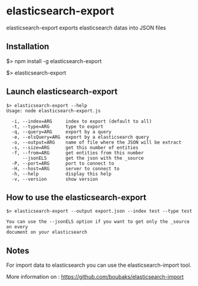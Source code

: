 # elasticsearch-export
elasticsearch-export exports elasticsearch datas into JSON files

## Installation

$> npm install -g elasticsearch-export

$> elasticsearch-export

## Launch elasticsearch-export

	$> elasticsearch-export --help
	Usage: node elasticsearch-export.js

	  -i, --index=ARG     index to export (default to all)
	  -t, --type=ARG      type to export
	  -q, --query=ARG     export by a query
	  -e, --elsQuery=ARG  export by a elasticsearch query
	  -o, --output=ARG    name of file where the JSON will be extract
	  -s, --size=ARG      get this number of entities
	  -f, --from=ARG      get entities from this number
	      --jsonELS       get the json with the _source
	  -P, --port=ARG      port to connect to
	  -H, --host=ARG      server to connect to
	  -h, --help          display this help
	  -v, --version       show version



## How to use the elasticsearch-export
    
    $> elasticsearch-export --output export.json --index test --type test

    You can use the --jsonELS option if you want to get only the _source on every
    document on your elasticsearch
  
## Notes

For import data to elasticsearch you can use the elasticsearch-import tool.

More information on : https://github.com/boubaks/elasticsearch-import
